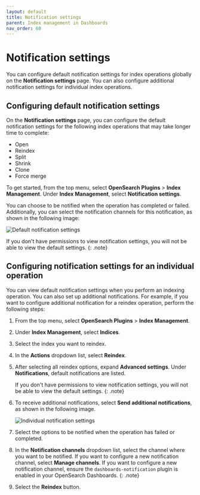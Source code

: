 ```yaml
---
layout: default
title: Notification settings
parent: Index management in Dashboards
nav_order: 60
---
```


# Notification settings

You can configure default notification settings for index operations globally on the **Notification settings** page.  You can also configure additional notification settings for individual index operations.

## Configuring default notification settings

On the **Notification settings** page, you can configure the default notification settings for the following index operations that may take longer time to complete:

- Open
- Reindex
- Split
- Shrink
- Clone
- Force merge

To get started, from the top menu, select **OpenSearch Plugins** > **Index Management**. Under **Index Management**, select **Notification settings**.

You can choose to be notified when the operation has completed or failed. Additionally, you can select the notification channels for this notification, as shown in the following image:

![Default notification settings]({{site.url}}{{site.baseurl}}/images/admin-ui-index/notifications.png)

If you don't have permissions to view notification settings, you will not be able to view the default settings. 
{: .note}

## Configuring notification settings for an individual operation

You can view default notification settings when you perform an indexing operation. You can also set up additional notifications. For example, if you want to configure additional notification for a reindex operation, perform the following steps:

1. From the top menu, select **OpenSearch Plugins** > **Index Management**.
1. Under **Index Management**, select **Indices**.
1. Select the index you want to reindex.
1. In the **Actions** dropdown list, select **Reindex**.
1. After selecting all reindex options, expand **Advanced settings**. Under **Notifications**, default notifications are listed. 
    
    If you don't have permissions to view notification settings, you will not be able to view the default settings. 
    {: .note}
1. To receive additional notifications, select **Send additional notifications**, as shown in the following image.

    ![Individual notification settings]({{site.url}}{{site.baseurl}}/images/admin-ui-index/notifications-individual.png)
1. Select the options to be notified when the operation has failed or completed.
1. In the **Notification channels** dropdown list, select the channel where you want to be notified. If you want to configure a new notification channel, select **Manage channels**.
    If you want to configure a new notification channel, ensure the `dashboards-notification` plugin is enabled in your OpenSearch Dashboards. 
    {: .note}
1. Select the **Reindex** button.
